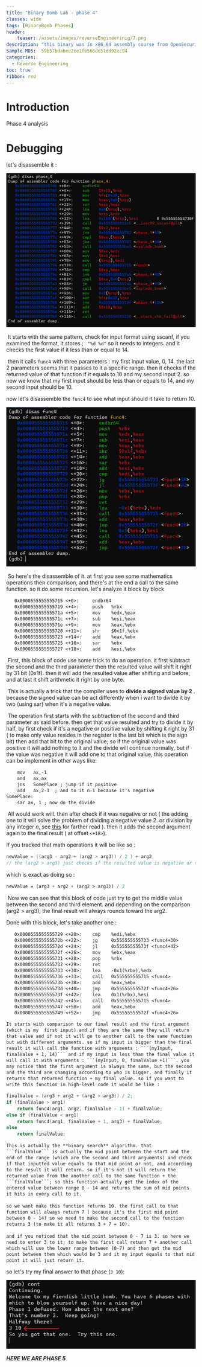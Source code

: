 ```yaml
---
title: "Binary Bomb Lab - phase 4"
classes: wide
tags: [BinaryBomb Phases]
header:
    teaser: /assets/images/reverseEngineerinig/7.png
description: "this binary was in x86_64 assembly course from OpenSecurityTraining2. and consist of 6 phases every one needs a special password to be defused (passed) otherwise it will blown up (not passed)."
Sample MD5:  59b57bdabee2ce1fb566de51dd92ec94
categories:
  - Reverse Engineering
toc: true
ribbon: red
---
```


# Introduction

Phase 4 analysis

# Debugging

let's disassemble it : 

[![1](/assets/images/reverseEngineerinig/phase4/1.png)](/assets/images/reverseEngineerinig/phase4/1.png)

​	It starts with the same pattern, check for input format using sscanf, if you examined the format, it stores ; ``` "%d %d"``` so it needs to integers. and it checks the first value if it less than or equal to 14. 

​	then it calls ```func4``` with three parameters : my first input value, 0, 14. the last 2 parameters seems that it passes to it a specific range. then it checks if the returned value of that function if it equals to 10 and my second input 2. so now we know that my first input should be less than or equals to 14, and my second input should be 10.

now let's disassemble the ```func4``` to see what input should it take to return 10.

[![2](/assets/images/reverseEngineerinig/phase4/2.png)](/assets/images/reverseEngineerinig/phase4/2.png)

​	So here's the disassemble of it. at first you see some mathematics operations then comparison, and there's at the end a call to the same function. so it do some recursion. let's analyze it block by block

```assembly
   0x0000555555555715 <+0>:     endbr64
   0x0000555555555719 <+4>:     push   %rbx
   0x000055555555571a <+5>:     mov    %edx,%eax
   0x000055555555571c <+7>:     sub    %esi,%eax
   0x000055555555571e <+9>:     mov    %eax,%ebx
   0x0000555555555720 <+11>:    shr    $0x1f,%ebx
   0x0000555555555723 <+14>:    add    %eax,%ebx
   0x0000555555555725 <+16>:    sar    %ebx
   0x0000555555555727 <+18>:    add    %esi,%ebx

```

​	First, this block of code use some trick to do an operation. it first subtract the second and the third parameter then the resulted value will shift it right by 31 bit (0x1f). then it will add the resulted value after shifting and before, and at last it shift arithmetic it right by one byte. 

​	This is actually a trick that the compiler uses to **divide a signed value by 2** . because the signed value can be act differently when i want to divide it by two (using sar) when it's a negative value. 

​	The operation first starts with the subtraction of the second and third parameter as said before. then get that value resulted and try to divide it by half, by first check if it's a negative or positive value by shifting it right by 31 ( to make only value resides in the register is the last bit which is the sign bit) then add that bit to the original value; so if the original value was positive it will add nothing to it and the divide will continue normally, but if the value was negative it will add one to that original value, this operation can be implement in other ways like:

```assembly
	mov   ax,-1   
    and   ax,ax   
    jns   SomePlace ; jump if it positive   
    add   ax,2-1  ; and to it n-1 because it's negative
SomePlace:
	sar ax, 1 ; now do the divide 
```

​	All would work will. then after check if it was negative or not ( the adding one to it will solve the problem of dividing a negative value 2. or division by any integer *n*, see [this](http://www.jagregory.com/abrash-zen-of-asm/#signed-division-with-sar) for farther read ). then it adds the second argument again to the final result ( at offset ```<+18>```).

If you tracked that math operations it will be like so :

```c
newValue = ((arg3 - arg2 + (arg2 > arg3)) / 2 ) + arg2
// the (arg2 > arg3) just checks if the resulted value is negative or not; to add one or not to the final result. so it resultes 1 when arg2 > arg3, and 0 in opposite case.
```

which is exact as doing so :

```mathematica
newValue = (arg3 + arg2 + (arg2 > arg3)) / 2 
```

​	Now we can see that this block of code just try to get the middle value between the second and third element.  and depending on the comparison (arg2 > arg3); the final result will always rounds toward the arg2. 

Done with this block, let's take another one :

 ```assembly
    0x0000555555555729 <+20>:    cmp    %edi,%ebx
    0x000055555555572b <+22>:    jg     0x555555555733 <func4+30>
    0x000055555555572d <+24>:    jl     0x55555555573f <func4+42>
    0x000055555555572f <+26>:    mov    %ebx,%eax
    0x0000555555555731 <+28>:    pop    %rbx
    0x0000555555555732 <+29>:    ret
    0x0000555555555733 <+30>:    lea    -0x1(%rbx),%edx
    0x0000555555555736 <+33>:    call   0x555555555715 <func4>
    0x000055555555573b <+38>:    add    %eax,%ebx
    0x000055555555573d <+40>:    jmp    0x55555555572f <func4+26>
    0x000055555555573f <+42>:    lea    0x1(%rbx),%esi
    0x0000555555555742 <+45>:    call   0x555555555715 <func4>
    0x0000555555555747 <+50>:    add    %eax,%ebx
    0x0000555555555749 <+52>:    jmp    0x55555555572f <func4+26>
 ```



    It starts with comparison to our final result and the first argument (which is my  first input) and if they are the same they will return that value and if not it will go to another call to the same function but with different arguments. so if my input is bigger than the final result it will call the function with arguments : ```(myInput, finalValue + 1, 14)``` and if my input is less than the final value it will call it with arguments : ```(myInput, 0, finalValue +1)```. you may notice that the first argument is always the same, but the second and the third are changing according to who is bigger. and finally it returns that returned function + my final value. so if you want to write this function in high-level code it would be like :

```c
finalValue = (arg3 + arg2 + (arg2 > arg3)) / 2;
if (finalValue > arg1)
    return func4(arg1, arg2, finalValue - 1) + finalValue;
else if (finalValue < arg1)
    return func4(arg1, finalValue + 1, arg3) + finalValue;
else
    return finalValue;
```

    This is actually the **binary search** algorithm. that ```finalValue``` is actually the mid point between the start and the end of the range (which are the second and third arguments) and check if that inputted value equals to that mid point or not, and according to the result it will return. so if it's not it will return the returned value from the another call to the same function + the ```finalValue```; so this function actually get the index of the entered value between range 0 - 14 and returns the sum of mid points it hits in every call to it.

    so we want make this function returns 10. the first call to that function will always return 7 ( because it's the first mid point between 0 - 14) so we need to make the second call to the function returns 3 (to make it all returns 3 + 7 = 10).

    and if you noticed that the mid point between 0 - 7 is 3. so here we need to enter 3 to it; to make the first call return 7 + another call which will use the lower range between (0-7) and then get the mid point between them which would be 3 and it my input equals to that mid point it will just return it.

so let's try my final answer to that phase (```3 10```):

[![3](/assets/images/reverseEngineerinig/phase4/3.png)](/assets/images/reverseEngineerinig/phase4/3.png)

***HERE WE ARE PHASE 5*** 


